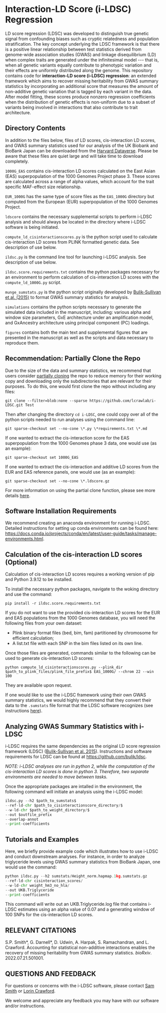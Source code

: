 # Interaction-LD Score (i-LDSC) Regression

LD score regression (LDSC) was developed to distinguish true genetic signal from confounding biases such as cryptic relatedness and population stratification. The key concept underlying the LDSC framework is that there is a positive linear relationship between test statistics derived from genome-wide association studies (GWAS) and linkage disequilibrium (LD) when complex traits are generated under the infinitesimal model --- that is, when all genetic variants equally contribute to phenotypic variation and their effects are uniformly distributed along the genome. This repository contains code for **interaction-LD score (i-LDSC) regression**: an extended framework which aims to recover missing heritability from GWAS summary statistics by incorporating an additional score that measures the amount of non-additive genetic variation that is tagged by each variant in the data. After model fitting, these scores produce nonzero regression coefficients when the distribution of genetic effects is non-uniform due to a subset of variants being involved in interactions that also contribute to trait architecture.

## Directory Contents
In addition to the files below, files of LD scores, cis-interaction LD scores, and GWAS summary statistics used for our analysis of the UK Biobank and BioBank Japan can be downloaded from the [Harvard Dataverse](https://dataverse.harvard.edu/dataset.xhtml?persistentId=doi:10.7910/DVN/W6MA8J&faces-redirect=true). Please be aware that these files are quiet large and will take time to download completely. 

`1000G_EAS` contains cis-interaction LD scores calculated on the East Asian (EAS) superpopulation of the 1000 Genomes Project phase 3. These scores are calculated across a range of alpha values, which account for the trait specific MAF-effect size relationship. 

`EUR_1000G` has the same type of score files as the `EAS_1000G` directory but computed from the European (EUR) superpopulation of the 1000 Genomes Project.

`ldscore` contains the necessary supplemental scripts to perform i-LDSC analysis and should always be located in the directory where i-LDSC software is being initiated.

`compute_ld_cisinteractionscores.py` is the python script used to calculate cis-interaction LD scores from PLINK formatted genetic data. See description of use below.

`ildsc.py` is the command line tool for launching i-LDSC analysis. See description of use below.

`ildsc.score.requirements.txt` contains the python packages necessary for an environment to perform calculation of cis-interaction LD scores with the `compute_ld_1000G.py` script.

`munge_sumstats.py` is the python script originally developed by [Bulik-Sullivan et al. (2015)](https://www.nature.com/articles/ng.3211) to format GWAS summary statistics for analysis. 

`simulations` contains the python scripts necessary to generate the simulated data included in the manuscript, including: various alpha and window size parameters, GxE architecture under an amplification model, and GxAncestry architecture using principal component (PC) loadings.

`figures` contains both the main text and supplemental figures that are presented in the manuscript as well as the scripts and data necessary to reproduce them.

## Recommendation: Partially Clone the Repo

Due to the size of the data and summary statistics, we recommend that users consider [partially cloning](https://docs.gitlab.com/ee/topics/git/partial_clone.html) the repo to reduce memory for their working copy and downloading only the subdirectories that are relevant for their purposes. To do this, one would first clone the repo without including any files:

```git clone --filter=blob:none --sparse https://github.com/lcrawlab/i-LDSC.git Test```

Then after changing the directory `cd i-LDSC`, one could copy over all of the python scripts needed to run analyses using the command line:

```git sparse-checkout set --no-cone \*.py \*requirements.txt \*.md```

If one wanted to extract the cis-interaction score for the EAS superpopulation from the 1000 Genomes phase 3 data, one would use (as an example):

```git sparse-checkout set 1000G_EAS```

If one wanted to extract the cis-interaction and additive LD scores from the EUR and EAS reference panels, one would use (as an example):

```git sparse-checkout set --no-cone \*.ldscore.gz```

For more information on using the partial clone function, please see more details [here](https://docs.gitlab.com/ee/topics/git/partial_clone.html).

## Software Installation Requirements

We recommend creating an anaconda environment for running i-LDSC. Detailed instructions for setting up conda environments can be found here: https://docs.conda.io/projects/conda/en/latest/user-guide/tasks/manage-environments.html.

## Calculation of the cis-interaction LD scores (Optional)

Calculation of cis-interaction LD scores requires a working version of pip and Python 3.9.12 to be installed.

To install the necessary python packages, navigate to the woking directory and use the command:

```pip install -r ildsc.score.requirements.txt```

If you do not want to use the provided cis-interaction LD scores for the EUR and EAS populations from the 1000 Genomes database, you will need the following files from your own dataset:

* Plink binary format files (bed, bim, fam) partitioned by chromosome for efficient calculation;
* A list.txt file with each SNP in the bim files listed on its own line.

Once those files are generated, commands similar to the following can be used to generate cis-interaction LD scores:

```python compute_ld_cisinteractionscores.py --plink_dir $path_to_plink_files/plink_file_prefix$ EAS_1000G/ --chrom 22 --win 100```

They are available upon request. 

If one would like to use the i-LDSC framework using their own GWAS summary statistics, we would highly recommend that they convert their data to the `.sumstats` file format that the LDSC software recognizes (see instructions [here](https://github.com/bulik/ldsc/wiki/Heritability-and-Genetic-Correlation#reformatting-summary-statistics)).

## Analyzing GWAS Summary Statistics with i-LDSC

i-LDSC requires the same dependencies as the original LD score regression framework (LDSC) ([Bulik-Sullivan et al. 2015](https://www.nature.com/articles/ng.3211)). Instructions and software requirements for LDSC can be found at https://github.com/bulik/ldsc. 

_NOTE: i-LDSC analyses are run in python 2, while the computation of the cis-interaction LD scores is done in python 3. Therefore, two separate environments are needed to move between tasks._

Once the appropriate packages are intalled in the environment, the following command will initiate an analysis using the i-LDSC model:

```python 
ildsc.py --h2 $path_to_sumstats$ 
--ref-ld-chr $path_to_cisinteractionscore_directory/$ 
--w-ld-chr $path_to_weight_directory/$ 
--out $outfile_prefix 
--overlap-annot
--print-coefficients
```

 ## Tutorials and Examples
 
Here, we briefly provide example code which illustrates how to use i-LDSC and conduct downstream analyses.
For instance, in order to analyze triglyceride levels using GWAS summary statistics from BioBank Japan, one would use the command:

```python 
python ildsc.py --h2 sumstats/Height_norm.hapmap.1kg.sumstats.gz
--ref-ld-chr cisinteraction_scores/
--w-ld-chr weight_hm3_no_hla/
--out UKB.Triglyceride
--print-coefficients
 ```

This command will write out an UKB.Triglyceride.log file that contains i-LDSC estimates using an alpha value of 0.07 and a generating window of 100 SNPs for the cis-interaction LD scores.

 ## RELEVANT CITATIONS

S.P. Smith*, G. Darnell*, D. Udwin, A. Harpak, S. Ramachandran, and L. Crawford. Accounting for statistical non-additive interactions enables the recovery of missing heritability from GWAS summary statistics. _bioRxiv_. 2022.07.21.501001.

## QUESTIONS AND FEEDBACK
For questions or concerns with the i-LDSC software, please contact [Sam Smith](mailto:samuel.smith@utexas.edu) or [Lorin Crawford](mailto:lcrawford@microsoft.com).

We welcome and appreciate any feedback you may have with our software and/or instructions. 
